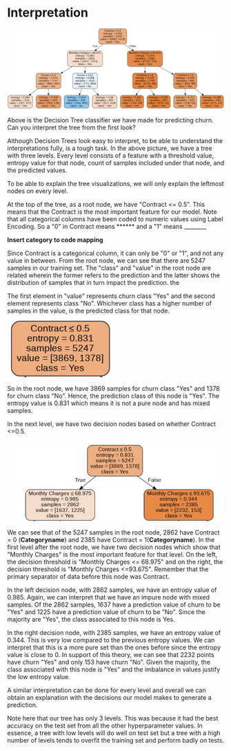 # Interpretation

![Decision Tree Visualization](../../.gitbook/assets/image%20%2821%29.png)

Above is the Decision Tree classifier we have made for predicting churn. Can you interpret the tree from the first look?

Although Decision Trees look easy to interpret, to be able to understand the interpretations fully, is a tough task. In the above picture, we have a tree with three levels. Every level consists of a feature with a threshold value, entropy value for that node, count of samples included under that node, and the predicted values. 

To be able to explain the tree visualizations, we will only explain the leftmost nodes on every level. 

At the top of the tree, as a root node, we have "Contract &lt;= 0.5". This means that the Contract is the most important feature for our model. Note that all categorical columns have been coded to numeric values using Label Encoding. So a "0" in Contract means \*\*\*\*\*\* and a "1" means \_\_\_\_\_\_\_\_ 

**Insert category to code mapping**

Since Contract is a categorical column, it can only be "0" or "1", and not any value in between. From the root node, we can see that there are 5247 samples in our training set. The "class" and "value" in the root node are related wherein the former refers to the prediction and the latter shows the distribution of samples that in turn impact the prediction. the

The first element in "value" represents churn class "Yes" and the second element represents class "No". Whichever class has a higher number of samples in the value, is the predicted class for that node. 

![Root Node](../../.gitbook/assets/image%20%2823%29.png)

So in the root node, we have 3869 samples for churn class "Yes" and 1378 for churn class "No". Hence, the prediction class of this node is "Yes".  The entropy value is 0.831 which means it is not a pure node and has mixed samples. 

In the next level, we have two decision nodes based on whether Contract &lt;=0.5.

![Root Node and Level 1 of Decision Tree](../../.gitbook/assets/image%20%2825%29.png)

We can see that of the 5247 samples in the root node, 2862 have Contract = 0 \(**Categoryname**\) and 2385 have Contract = 1\(**Categoryname**\). In the first level after the root node, we have two decision nodes which show that "Monthly Charges" is the most important feature for that level. On the left, the decision threshold is "Monthly Charges &lt;= 68.975" and on the right, the decision threshold is "Monthly Charges &lt;=93.675". Remember that the primary separator of data before this node was Contract. 

In the left decision node, with 2862 samples, we have an entropy value of 0.985. Again, we can interpret that we have an impure node with mixed samples. Of the 2862 samples, 1637 have a prediction value of churn to be "Yes" and 1225 have a prediction value of churn to be "No". Since the majority are "Yes", the class associated to this node is Yes. 

In the right decision node, with 2385 samples, we have an entropy value of 0.344. This is very low compared to the previous entropy values. We can interpret that this is a more pure set than the ones before since the entropy value is close to 0. In support of this theory, we can see that 2232 points have churn "Yes" and only 153 have churn "No". Given the majority, the class associated with this node is "Yes" and the imbalance in values justify the low entropy value.

A similar interpretation can be done for every level and overall we can obtain an explanation with the decisions our model makes to generate a prediction. 

Note here that our tree has only 3 levels. This was because it had the best accuracy on the test set from all the other hyperparameter values. In essence, a tree with low levels will do well on test set but a tree with a high number of levels tends to overfit the training set and perform badly on tests.

